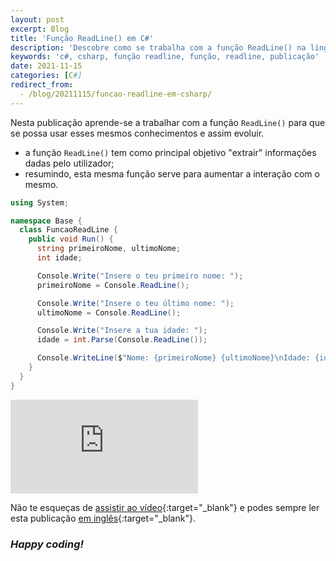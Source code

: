 ```yaml
---
layout: post
excerpt: Blog
title: 'Função ReadLine() em C#'
description: 'Descobre como se trabalha com a função ReadLine() na linguagem de programação C#. Obtém respostas às tuas dúvidas com a teoria e os exemplos apresentados.'
keywords: 'c#, csharp, função readline, função, readline, publicação'
date: 2021-11-15
categories: [C#]
redirect_from:
  - /blog/20211115/funcao-readline-em-csharp/
---
```


Nesta publicação aprende-se a trabalhar com a função `ReadLine()` para que se possa usar esses mesmos conhecimentos e assim evoluir.

- a função `ReadLine()` tem como principal objetivo "extrair" informações dadas pelo utilizador;
- resumindo, esta mesma função serve para aumentar a interação com o mesmo.

```csharp
using System;

namespace Base {
  class FuncaoReadLine {
    public void Run() {
      string primeiroNome, ultimoNome;
      int idade;

      Console.Write("Insere o teu primeiro nome: ");
      primeiroNome = Console.ReadLine();

      Console.Write("Insere o teu último nome: ");
      ultimoNome = Console.ReadLine();

      Console.Write("Insere a tua idade: ");
      idade = int.Parse(Console.ReadLine());

      Console.WriteLine($"Nome: {primeiroNome} {ultimoNome}\nIdade: {idade}");
    }
  }
}
```

<div class="video-container">
  <iframe src="https://www.youtube.com/embed/-C6_spcZYAs" frameborder="0" allowfullscreen></iframe>
</div>

Não te esqueças de [assistir ao vídeo](https://youtu.be/-C6_spcZYAs){:target="\_blank"} e podes sempre ler esta publicação [em inglês](https://nelsonsilvadev.com/blog/readline-function-in-csharp/){:target="\_blank"}.

### _Happy coding!_
